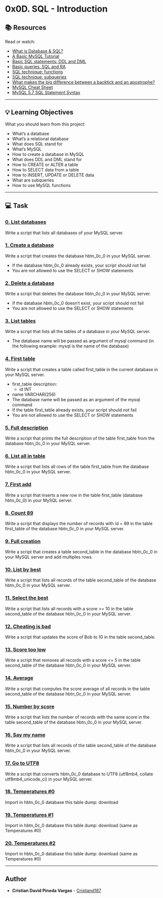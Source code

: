 # 0x0D. SQL - Introduction

## :books: Resources
Read or watch:
* [What is Database & SQL?](https://intranet.hbtn.io/rltoken/khEqMKp1PHvKpfO18d4fLQ)
* [A Basic MySQL Tutorial](https://intranet.hbtn.io/rltoken/qrONF5FZPsRxRJ2FkLVPcg)
* [Basic SQL statements: DDL and DML](https://intranet.hbtn.io/rltoken/ibCYnC9CDgZg5NQQvccBWw)
* [Basic queries: SQL and RA](https://intranet.hbtn.io/rltoken/yelYhpf7l0FcRIPCVfnMLw)
* [SQL technique: functions](https://intranet.hbtn.io/rltoken/3aQcovOE-clrD8yIfxFE9Q)
* [SQL technique: subqueries](https://intranet.hbtn.io/rltoken/lTXnq6pdk59x2h_Y-q0-Hg)
* [What makes the big difference between a backtick and an apostrophe?](https://intranet.hbtn.io/rltoken/R--kAkehyaawZFY4m1inxQ)
* [MySQL Cheat Sheet](https://intranet.hbtn.io/rltoken/aGZu7ulJpbbKcDhcz49yrg)
* [MySQL 5.7 SQL Statement Syntax](https://intranet.hbtn.io/rltoken/XrqR4oh6zsk0eOKoTgkA3Q)

---
## :bulb: Learning Objectives
What you should learn from this project:

* What’s a database
* What’s a relational database
* What does SQL stand for
* What’s MySQL
* How to create a database in MySQL
* What does DDL and DML stand for
* How to CREATE or ALTER a table
* How to SELECT data from a table
* How to INSERT, UPDATE or DELETE data
* What are subqueries
* How to use MySQL functions

---
## :computer: Task

### [0. List databases](./0-list_databases.sql)
Write a script that lists all databases of your MySQL server.


### [1. Create a database](./1-create_database_if_missing.sql)
Write a script that creates the database hbtn_0c_0 in your MySQL server.
 * If the database hbtn_0c_0 already exists, your script should not fail
 * You are not allowed to use the SELECT or SHOW statements


### [2. Delete a database](./2-remove_database.sql)
Write a script that deletes the database hbtn_0c_0 in your MySQL server.
 * If the database hbtn_0c_0 doesn’t exist, your script should not fail
 * You are not allowed to use the SELECT or SHOW statements


### [3. List tables](./3-list_tables.sql)
Write a script that lists all the tables of a database in your MySQL server.
 * The database name will be passed as argument of mysql command (in the following example: mysql is the name of the database)


### [4. First table](./4-first_table.sql)
Write a script that creates a table called first_table in the current database in your MySQL server.
 * first_table description:
	 * id INT
 * name VARCHAR(256)
 * The database name will be passed as an argument of the mysql command
 * If the table first_table already exists, your script should not fail
 * You are not allowed to use the SELECT or SHOW statements


### [5. Full description](./5-full_table.sql)
Write a script that prints the full description of the table first_table from the database hbtn_0c_0 in your MySQL server.


### [6. List all in table](./6-list_values.sql)
Write a script that lists all rows of the table first_table from the database hbtn_0c_0 in your MySQL server.


### [7. First add](./7-insert_value.sql)
Write a script that inserts a new row in the table first_table (database hbtn_0c_0) in your MySQL server.


### [8. Count 89](./8-count_89.sql)
Write a script that displays the number of records with id = 89 in the table first_table of the database hbtn_0c_0 in your MySQL server.


### [9. Full creation](./9-full_creation.sql)
Write a script that creates a table second_table in the database hbtn_0c_0 in your MySQL server and add multiples rows.


### [10. List by best](./10-top_score.sql)
Write a script that lists all records of the table second_table of the database hbtn_0c_0 in your MySQL server.


### [11. Select the best](./11-best_score.sql)
Write a script that lists all records with a score >= 10 in the table second_table of the database hbtn_0c_0 in your MySQL server.


### [12. Cheating is bad](./12-no_cheating.sql)
Write a script that updates the score of Bob to 10 in the table second_table.


### [13. Score too low](./13-change_class.sql)
Write a script that removes all records with a score <= 5 in the table second_table of the database hbtn_0c_0 in your MySQL server.


### [14. Average](./14-average.sql)
Write a script that computes the score average of all records in the table second_table of the database hbtn_0c_0 in your MySQL server.


### [15. Number by score](./15-groups.sql)
Write a script that lists the number of records with the same score in the table second_table of the database hbtn_0c_0 in your MySQL server.


### [16. Say my name](./16-no_link.sql)
Write a script that lists all records of the table second_table of the database hbtn_0c_0 in your MySQL server.


### [17. Go to UTF8](./100-move_to_utf8.sql)
Write a script that converts hbtn_0c_0 database to UTF8 (utf8mb4, collate utf8mb4_unicode_ci) in your MySQL server.


### [18. Temperatures #0](./101-avg_temperatures.sql)
Import in hbtn_0c_0 database this table dump: download


### [19. Temperatures #1](./102-top_city.sql)
Import in hbtn_0c_0 database this table dump: download (same as Temperatures #0)


### [20. Temperatures #2](./103-max_state.sql)
Import in hbtn_0c_0 database this table dump: download (same as Temperatures #0)

---

## Author
* **Cristian David Pineda Vargas** - [Cristiand187](https://github.com/Cristiand187)